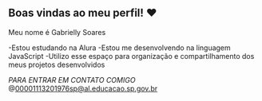 ## Boas vindas ao meu perfil! ❤️

Meu nome é Gabrielly Soares

-Estou estudando na Alura
-Estou me desenvolvendo na linguagem JavaScript
-Utilizo esse espaço para organização e compartilhamento dos meus projetos desenvolvidos 

*PARA ENTRAR EM CONTATO COMIGO*
@00001113201976sp@al.educacao.sp.gov.br
